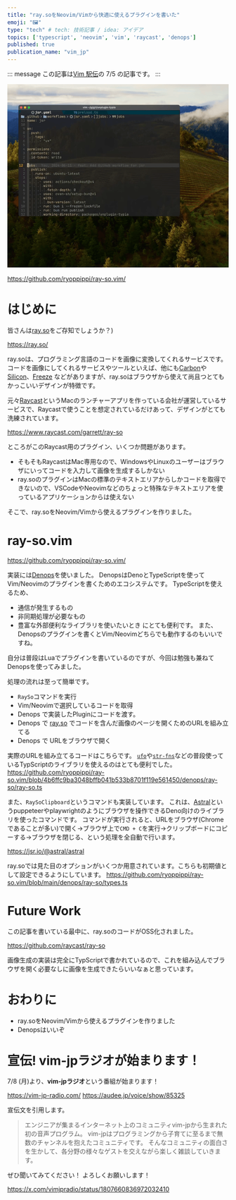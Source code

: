 ```yaml
---
title: "ray.soをNeovim/Vimから快適に使えるプラグインを書いた"
emoji: "🖼️"
type: "tech" # tech: 技術記事 / idea: アイデア
topics: ['typescript', 'neovim', 'vim', 'raycast', 'denops']
published: true
publication_name: "vim_jp"
---
```


::: message
この記事は[Vim 駅伝](https://vim-jp.org/ekiden/)の 7/5 の記事です。
:::

![0.gif](/images/527fe9cea500c5/0.gif)

https://github.com/ryoppippi/ray-so.vim/


# はじめに


皆さんは[ray.so](https://ray.so/)をご存知でしょうか？)

https://ray.so/

ray.soは、プログラミング言語のコードを画像に変換してくれるサービスです。
コードを画像にしてくれるサービスやツールといえば、他にも[Carbon](https://carbon.now.sh/)や[Silicon](https://github.com/Aloxaf/silicon)、[Freeze](https://github.com/charmbracelet/freeze) などがありますが、ray.soはブラウザから使えて尚且つとてもかっこいいデザインが特徴です。

元々[Raycast](https://raycast.com/)というMacのランチャーアプリを作っている会社が運営しているサービスで、Raycastで使うことを想定されているだけあって、デザインがとても洗練されています。

https://www.raycast.com/garrett/ray-so

ところがこのRaycast用のプラグイン、いくつか問題があります。

- そもそもRaycastはMac専用なので、WindowsやLinuxのユーザーはブラウザにいってコードを入力して画像を生成するしかない
- ray.soのプラグインはMacの標準のテキストエリアからしかコードを取得できないので、VSCodeやNeovimなどのちょっと特殊なテキストエリアを使っているアプリケーションからは使えない

そこで、ray.soをNeovim/Vimから使えるプラグインを作りました。

# ray-so.vim

https://github.com/ryoppippi/ray-so.vim/

実装には[Denops](https://github.com/vim-denops/denops.vim)を使いました。
DenopsはDenoとTypeScriptを使ってVim/Neovimのプラグインを書くためのエコシステムです。
TypeScriptを使えるため、
- 通信が発生するもの
- 非同期処理が必要なもの
- 豊富な外部便利なライブラリを使いたいとき
にとても便利です。
また、Denopsのプラグインを書くとVim/Neovimどちらでも動作するのもいいですね。

自分は普段はLuaでプラグインを書いているのですが、今回は勉強も兼ねてDenopsを使ってみました。

処理の流れは至って簡単です。

- `RaySo`コマンドを実行
- Vim/Neovimで選択しているコードを取得
- Denops で実装したPluginにコードを渡す。
- Denops で [ray.so](https://ray.so/) でコードを含んだ画像のページを開くためのURLを組み立てる
- Denops で URLをブラウザで開く

実際のURLを組み立てるコードはこちらです。
[`ufo`](https://github.com/unjs/ufo)や[`str-fns`](https://github.com/ryoppippi/str-fns)などの普段使っているTypScriptのライブラリを使えるのはとても便利でした。
https://github.com/ryoppippi/ray-so.vim/blob/4b6ffc9ba3048bffb041b533b8701f119e561450/denops/ray-so/ray-so.ts

また、`RaySoClipboard`というコマンドも実装しています。
これは、[Astral](https://jsr.io/@astral/astral)というpuppeteerやplaywrightのようにブラウザを操作できるDeno向けのライブラリを使ったコマンドです。
コマンドが実行されると、URLをブラウザ(Chromeであることが多い)で開く->ブラウザ上で`CMD + C`を実行->クリップボードにコピーする->ブラウザを閉じる、という処理を全自動で行います。

https://jsr.io/@astral/astral

ray.soでは見た目のオプションがいくつか用意されています。こちらも初期値として設定できるようにしています。
https://github.com/ryoppippi/ray-so.vim/blob/main/denops/ray-so/types.ts

# Future Work
この記事を書いている最中に、ray.soのコードがOSS化されました。
 
https://github.com/raycast/ray-so

画像生成の実装は完全にTypScriptで書かれているので、これを組み込んでブラウザを開く必要なしに画像を生成できたらいいなぁと思っています。

# おわりに

- ray.soをNeovim/Vimから使えるプラグインを作りました
- Denopsはいいぞ


# 宣伝! vim-jpラジオが始まります！

7/8 (月)より、**vim-jpラジオ**という番組が始まります！

https://vim-jp-radio.com/
https://audee.jp/voice/show/85325

宣伝文を引用します。

> エンジニアが集まるインターネット上のコミュニティvim-jpから生まれた初の音声プログラム。
> vim-jpはプログラミングから子育てに至るまで無数のチャンネルを抱えたコミュニティです。
> そんなコミュニティの面白さを生かして、各分野の様々なゲストを交えながら楽しく雑談していきます。

ぜひ聞いてみてください！
よろしくお願いします！

https://x.com/vimjpradio/status/1807660836972032410
